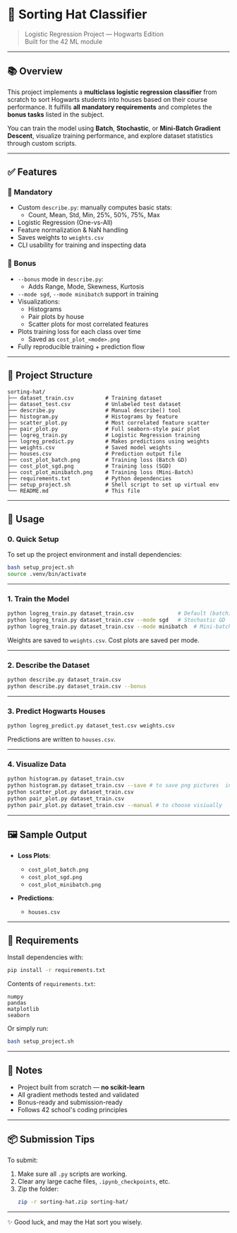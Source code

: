 # 🧠 Sorting Hat Classifier  
> Logistic Regression Project — Hogwarts Edition  
> Built for the 42 ML module

---

## 📚 Overview

This project implements a **multiclass logistic regression classifier** from scratch to sort Hogwarts students into houses based on their course performance. It fulfills **all mandatory requirements** and completes the **bonus tasks** listed in the subject.

You can train the model using **Batch**, **Stochastic**, or **Mini-Batch Gradient Descent**, visualize training performance, and explore dataset statistics through custom scripts.

---

## ✅ Features

### 🎯 Mandatory
- Custom `describe.py`: manually computes basic stats:
  - Count, Mean, Std, Min, 25%, 50%, 75%, Max
- Logistic Regression (One-vs-All)
- Feature normalization & NaN handling
- Saves weights to `weights.csv`
- CLI usability for training and inspecting data

### 🎁 Bonus
- `--bonus` mode in `describe.py`:
  - Adds Range, Mode, Skewness, Kurtosis
- `--mode sgd`, `--mode minibatch` support in training
- Visualizations:
  - Histograms
  - Pair plots by house
  - Scatter plots for most correlated features
- Plots training loss for each class over time
  - Saved as `cost_plot_<mode>.png`
- Fully reproducible training + prediction flow

---

## 📁 Project Structure

```
sorting-hat/
├── dataset_train.csv          # Training dataset
├── dataset_test.csv           # Unlabeled test dataset
├── describe.py                # Manual describe() tool
├── histogram.py               # Histograms by feature
├── scatter_plot.py            # Most correlated feature scatter
├── pair_plot.py               # Full seaborn-style pair plot
├── logreg_train.py            # Logistic Regression training
├── logreg_predict.py          # Makes predictions using weights
├── weights.csv                # Saved model weights
├── houses.csv                 # Prediction output file
├── cost_plot_batch.png        # Training loss (Batch GD)
├── cost_plot_sgd.png          # Training loss (SGD)
├── cost_plot_minibatch.png    # Training loss (Mini-Batch)
├── requirements.txt           # Python dependencies
├── setup_project.sh           # Shell script to set up virtual env
└── README.md                  # This file
```

---

## 🚀 Usage

### 0. Quick Setup

To set up the project environment and install dependencies:

```bash
bash setup_project.sh
source .venv/bin/activate
```

---

### 1. Train the Model

```bash
python logreg_train.py dataset_train.csv              # Default (batch)
python logreg_train.py dataset_train.csv --mode sgd   # Stochastic GD
python logreg_train.py dataset_train.csv --mode minibatch  # Mini-batch GD
```

Weights are saved to `weights.csv`. Cost plots are saved per mode.

---

### 2. Describe the Dataset

```bash
python describe.py dataset_train.csv 
python describe.py dataset_train.csv --bonus
```

---

### 3. Predict Hogwarts Houses

```bash
python logreg_predict.py dataset_test.csv weights.csv
```

Predictions are written to `houses.csv`.

---

### 4. Visualize Data

```bash
python histogram.py dataset_train.csv
python histogram.py dataset_train.csv --save # to save png pictures  in folder
python scatter_plot.py dataset_train.csv
python pair_plot.py dataset_train.csv
python pair_plot.py dataset_train.csv --manual # to choose visiually
```

---

## 🖼️ Sample Output

- **Loss Plots**:
  - `cost_plot_batch.png`
  - `cost_plot_sgd.png`
  - `cost_plot_minibatch.png`

- **Predictions**:
  - `houses.csv`

---

## 🔧 Requirements

Install dependencies with:

```bash
pip install -r requirements.txt
```

Contents of `requirements.txt`:
```
numpy
pandas
matplotlib
seaborn
```

Or simply run:
```bash
bash setup_project.sh
```

---

## 🏁 Notes

- Project built from scratch — **no scikit-learn**
- All gradient methods tested and validated
- Bonus-ready and submission-ready
- Follows 42 school's coding principles

---

## 📦 Submission Tips

To submit:

1. Make sure all `.py` scripts are working.
2. Clear any large cache files, `.ipynb_checkpoints`, etc.
3. Zip the folder:
   ```bash
   zip -r sorting-hat.zip sorting-hat/
   ```

---

✨ Good luck, and may the Hat sort you wisely.